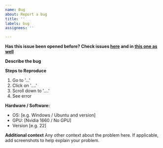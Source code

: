 ```yaml
---
name: Bug
about: Report a bug
title: ''
labels: bug
assignees: ''

---
```


**Has this issue been opened before? Check issues [here](https://github.com/AbdBarho/stable-diffusion-webui-docker/issues?q=is%3Aissue) and in [this one as well](https://github.com/hlky/stable-diffusion-webui)**



**Describe the bug**


**Steps to Reproduce**
1. Go to '...'
2. Click on '....'
3. Scroll down to '....'
4. See error

**Hardware / Software:**
 - OS: [e.g. Windows / Ubuntu and version]
 - GPU: [Nvidia 1660 / No GPU]
 - Version [e.g. 22]

**Additional context**
Any other context about the problem here. If applicable, add screenshots to help explain your problem.
